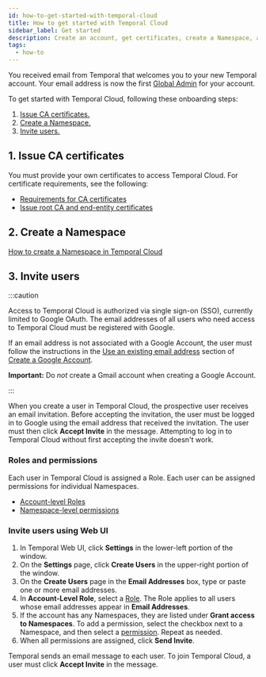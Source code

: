```yaml
---
id: how-to-get-started-with-temporal-cloud
title: How to get started with Temporal Cloud
sidebar_label: Get started
description: Create an account, get certificates, create a Namespace, and invite users.
tags:
  - how-to
---
```


<!--- Onboarding guide for Temporal Cloud --->

You received email from Temporal that welcomes you to your new Temporal account.
Your email address is now the first [Global Admin](/cloud/what-are-the-account-level-roles-for-users-in-temporal-cloud) for your account.

To get started with Temporal Cloud, following these onboarding steps:

<!--- 1. [Create an account.](#create-an-account-in-temporal-cloud) --->
1. [Issue CA certificates.](#1_issue-ca-certificates)
1. [Create a Namespace.](#2_create-a-namespace)
1. [Invite users.](#3_invite-users)

<!---
## 1. Create an account in Temporal Cloud

:::info

The email address you use to create an account is assigned the Global Admin [Role](/cloud/what-are-the-account-level-roles-for-users-in-temporal-cloud) and can assign access to all Namespaces.

Role assignments to users can be changed later as needed.

:::

:::caution

Access to [Temporal Web UI](/web-ui) is authorized via single sign-on (SSO), currently limited to Google OAuth.
The email address that you use to create a Temporal account must be registered with Google.
(If you prefer to use SAML, contact Temporal Sales.)

If the email address is not associated with a Google Account, follow the instructions in the [Use an existing email address](https://support.google.com/accounts/answer/27441?hl=en#existingemail) section of [Create a Google Account](https://support.google.com/accounts/answer/27441).

**Important** Do _not_ create a Gmail account when creating a Google Account.

:::

1. Gather the following information:

   - Email address
   - Company name (the legal entity name for your company)
   - Address of your company headquarters
   - Name and email address of billing contact
   - Credit card information, including billing address if not the same as the company address
   - Optional
     - Preferred Temporal Cloud domain (subject to availability)
     - Industry category

1. In the email invitation you received from Temporal, click **Temporal Cloud Order Form and Pricing**.
   (We are working to make self-serve account creation available.)
--->

## 1. Issue CA certificates

You must provide your own certificates to access Temporal Cloud.
For certificate requirements, see the following:

- [Requirements for CA certificates](/cloud/how-to-manage-certificates-in-temporal-cloud#requirements-for-ca-certificates)
- [Issue root CA and end-entity certificates](/cloud/how-to-manage-certificates-in-temporal-cloud#issue-root-ca-and-end-entity-certificates)

## 2. Create a Namespace

[How to create a Namespace in Temporal Cloud](/cloud/how-to-create-a-namespace-in-temporal-cloud)

<!--- How to invite users in Temporal Cloud --->

## 3. Invite users

:::caution

Access to Temporal Cloud is authorized via single sign-on (SSO), currently limited to Google OAuth.
The email addresses of all users who need access to Temporal Cloud must be registered with Google.

If an email address is not associated with a Google Account, the user must follow the instructions in the [Use an existing email address](https://support.google.com/accounts/answer/27441?hl=en#existingemail) section of [Create a Google Account](https://support.google.com/accounts/answer/27441).

**Important:** Do _not_ create a Gmail account when creating a Google Account.

:::

When you create a user in Temporal Cloud, the prospective user receives an email invitation.
Before accepting the invitation, the user must be logged in to Google using the email address that received the invitation.
The user must then click **Accept Invite** in the message.
Attempting to log in to Temporal Cloud without first accepting the invite doesn't work.

### Roles and permissions

Each user in Temporal Cloud is assigned a Role.
Each user can be assigned permissions for individual Namespaces.

- [Account-level Roles](/cloud/what-are-the-account-level-roles-for-users-in-temporal-cloud)
- [Namespace-level permissions](/cloud/what-are-the-namespace-level-permissions-for-users-in-temporal-cloud)

<!--- How to invite users in Temporal Cloud using Web UI --->

### Invite users using Web UI

1. In Temporal Web UI, click **Settings** in the lower-left portion of the window.
1. On the **Settings** page, click **Create Users** in the upper-right portion of the window.
1. On the **Create Users** page in the **Email Addresses** box, type or paste one or more email addresses.
1. In **Account-Level Role**, select a [Role](/cloud/what-are-the-account-level-roles-for-users-in-temporal-cloud).
   The Role applies to all users whose email addresses appear in **Email Addresses**.
1. If the account has any Namespaces, they are listed under **Grant access to Namespaces**.
   To add a permission, select the checkbox next to a Namespace, and then select a [permission](/cloud/what-are-the-namespace-level-permissions-for-users-in-temporal-cloud).
   Repeat as needed.
1. When all permissions are assigned, click **Send Invite**.

Temporal sends an email message to each user.
To join Temporal Cloud, a user must click **Accept Invite** in the message.
